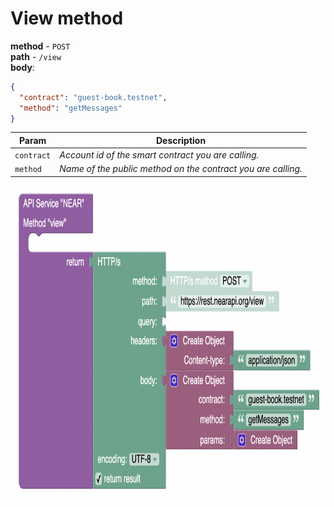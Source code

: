 # View method  

**method** - `POST`  
**path** - `/view`  
**body**:
```JSON
{
  "contract": "guest-book.testnet",
  "method": "getMessages"
}
```


| Param      | Description                                                                               |
| ---------- | ----------------------------------------------------------------------------------------- |
| `contract` | _Account id of the smart contract you are calling._                                       |
| `method`   | _Name of the public method on the contract you are calling._                              |

<img src="../img/method_view.png" height="500px">
